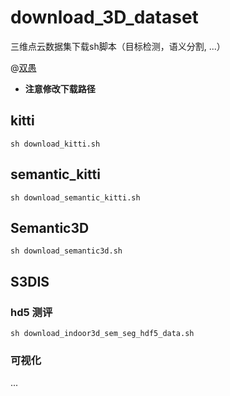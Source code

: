 <!--
 * @Author: your name
 * @Date: 2020-11-07 11:26:53
 * @LastEditTime: 2020-11-07 11:34:38
 * @LastEditors: Please set LastEditors
 * @Description: In User Settings Edit
 * @FilePath: /download_3D_dataset/README.md
-->
# download_3D_dataset
三维点云数据集下载sh脚本（目标检测，语义分割,   ...）

@[双愚](https://github.com/HuangCongQing)

* **注意修改下载路径**

## kitti
```
sh download_kitti.sh
```


## semantic_kitti
```
sh download_semantic_kitti.sh
```



## Semantic3D
```
sh download_semantic3d.sh
```


## S3DIS

###  hd5 测评
```
sh download_indoor3d_sem_seg_hdf5_data.sh
```

### 可视化


...


## 